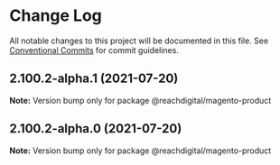 # Change Log

All notable changes to this project will be documented in this file.
See [Conventional Commits](https://conventionalcommits.org) for commit guidelines.

## 2.100.2-alpha.1 (2021-07-20)

**Note:** Version bump only for package @reachdigital/magento-product





## 2.100.2-alpha.0 (2021-07-20)

**Note:** Version bump only for package @reachdigital/magento-product
